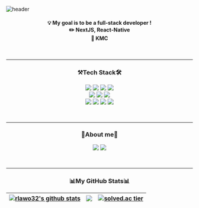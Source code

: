 ![header](https://capsule-render.vercel.app/api?type=Waving&text=HELLO!!)

<h4>
  <div align="center">
    💡 My goal is to be a full-stack developer ! <br>
    ✏️ NextJS, React-Native <br>
    💼 KMC <br>
  </div>
</h4>

<br><hr>

<div align="center">
  <h3>⚒️Tech Stack🛠️</h3>
  
  <img src="https://img.shields.io/badge/html5-E34F26?style=for-the-badge&logo=HTML5&logoColor=white">
  <img src="https://img.shields.io/badge/css3-1572B6?style=for-the-badge&logo=CSS3&logoColor=white">
  <img src="https://img.shields.io/badge/javascript-F7DF1E?style=for-the-badge&logo=javascript&logoColor=black">
  <img src="https://img.shields.io/badge/jquery-0769AD?style=for-the-badge&logo=JQuery&logoColor=white">
  <br>
  <img src="https://img.shields.io/badge/react-61DAFB?style=for-the-badge&logo=React&logoColor=black">
  <img src="https://img.shields.io/badge/typescript-3178C6?style=for-the-badge&logo=TypeScript&logoColor=white">
  <img src="https://img.shields.io/badge/next.js-000000?style=for-the-badge&logo=NextdotJS&logoColor=white">
  <br>
  <img src="https://img.shields.io/badge/JAVA-007396?style=for-the-badge&logo=java&logoColor=white">
  <img src="https://img.shields.io/badge/spring boot-6DB33F?style=for-the-badge&logo=SpringBoot&logoColor=white">
  <img src="https://img.shields.io/badge/amazon aws-232F3E?style=for-the-badge&logo=AmazonAWS&logoColor=white">  
  <img src="https://img.shields.io/badge/mysql-4479A1?style=for-the-badge&logo=MySQL&logoColor=white">
</div>

<br><hr>

<div align="center">
  <h3>🧩About me🧩</h3>
  <a href="https://rlawo32.github.io/my-portfolio/"><img src="https://img.shields.io/badge/github pages-222222?style=for-the-badge&logo=githubpages&logoColor=white"></a>
  <a href="https://rlawo32.tistory.com/"><img src="https://img.shields.io/badge/tistory-000000?style=for-the-badge&logo=tistory&logoColor=white"></a>
</div>

<br><hr>

<div align="center">
  <h3>📊My GitHub Stats📊</h3>

  | <a href="https://github.com/anuraghazra/github-readme-stats"><img align="center" src="https://github-readme-stats.vercel.app/api?username=rlawo32&show_icons=true&include_all_commits=true&theme=buefy&hide_border=true" alt="rlawo32's github stats" /></a> | <a href="https://github.com/anuraghazra/github-readme-stats"><img align="center" src="https://github-readme-stats.vercel.app/api/top-langs/?username=rlawo32&layout=compact&theme=buefy&hide_border=true" /></a> | [![solved.ac tier](http://mazassumnida.wtf/api/v2/generate_badge?boj=rlawo32)](https://solved.ac/rlawo32) |
| ------------- | ------------- | ------------- | 
</div>

<br>

<!-- ## [![Readme Card](https://github-readme-stats.vercel.app/api/pin/?username=rlawo32&repo=my-portfolio)](https://github.com/rlawo32/my-portfolio) -->
